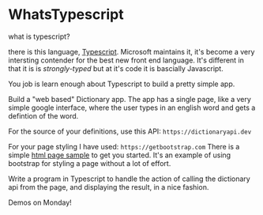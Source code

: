 # WhatsTypescript
what is typescript?

there is this language, [Typescript](https://www.typescriptlang.org).
Microsoft maintains it, it's become a very intersting contender for the best new front end language.
It's different in that it is is _strongly-typed_ but at it's code it is bascially Javascript.

You job is learn enough about Typescript to build a pretty simple app.

Build a "web based" Dictionary app. 
The app has a single page, like a very simple google interface, where the user types in an english word and gets a defintion of the word.

For the source of your definitions, use this API: 
`https://dictionaryapi.dev`

For your page styling I have used: `https://getbootstrap.com` 
There is a simple [html page sample](index.html) to get you started.
It's an example of using bootstrap for styling a page without a lot of effort.

Write a program in Typescript to handle the action of calling the dictionary api from the page, and displaying the result, in a nice fashion.



Demos on Monday!